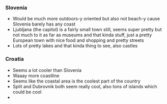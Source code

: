 ### Slovenia
- Would be much more outdoors-y oriented but also not beach-y cause Slovenia barely has any coast
- Ljubljana (the capitol) is a fairly small town still, seems super pretty but not much to it as far as museums and that kinda stuff, just a pretty European town with nice food and shopping and pretty streets
- Lots of pretty lakes and that kinda thing to see, also castles

### Croatia
- Seems a lot cooler than Slovenia
- Waaay more coastline
- Seems like the coastal area is the coolest part of the country
- Split and Dubrovnik both seem really cool, also tons of islands which could be cool
- 